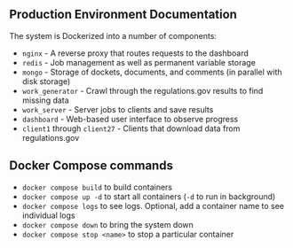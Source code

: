 

## Production Environment Documentation

The system is Dockerized into a number of components:

* `nginx` - A reverse proxy that routes requests to the dashboard
* `redis` - Job management as well as permanent variable storage
* `mongo` - Storage of dockets, documents, and comments (in parallel with disk storage)
* `work_generator` - Crawl through the regulations.gov results to find missing data
* `work_server` - Server jobs to clients and save results
* `dashboard` - Web-based user interface to observe progress 
* `client1` through `client27` - Clients that download data from regulations.gov

## Docker Compose commands

* `docker compose build` to build containers
* `docker compose up -d` to start all containers (`-d` to run in background)
* `docker compose logs` to see logs.  Optional, add a container name to see
  individual logs
* `docker compose down` to bring the system down
* `docker compose stop <name>` to stop a particular container
